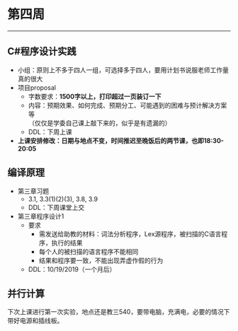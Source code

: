 # 第四周  
---  

## C#程序设计实践  
- 小组：原则上不多于四人一组，可选择多于四人，要用计划书说服老师工作量真的很大  
- 项目proposal  
  - 字数要求：**1500字以上，打印超过一页装订一下**  
  - 内容：预期效果、如何完成、预期分工、可能遇到的困难与预计解决方案等  
    （仅仅是学委自己课上敲下来的，似乎是有遗漏的）  
  - DDL：下周上课  
- **上课安排修改：日期与地点不变，时间推迟至晚饭后的两节课，也即18:30-20:05**  

## 编译原理  
- 第三章习题  
  - 3.1, 3.3(1)(2)(3), 3.8, 3.9  
  - DDL：下周课堂上交  
- 第三章程序设计1  
  - 要求  
    - 需发送给助教的材料：词法分析程序，Lex源程序，被扫描的C语言程序，执行的结果  
    - 每个人的被扫描的语言程序不能相同  
    - 结果和程序要一致，不能出现弄虚作假的行为  
  - DDL：10/19/2019（一个月后）  

## 并行计算  
下次上课进行第一次实验，地点还是教三540，要带电脑，充满电，必要的情况下带好电源和插线板。  